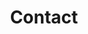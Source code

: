 ---
layout: contact
permalink: /en/contact
ref: contact
lang: en
first: "Your email: "
second: "Your message: "
third: "Send"
fourth: "Subject: "
title: Contact
---